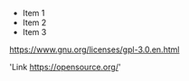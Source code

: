 * Item 1
* Item 2
* Item 3



 https://www.gnu.org/licenses/gpl-3.0.en.html


'Link <https://opensource.org/>'

